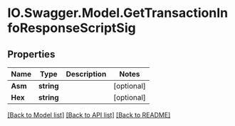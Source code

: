# IO.Swagger.Model.GetTransactionInfoResponseScriptSig
## Properties

Name | Type | Description | Notes
------------ | ------------- | ------------- | -------------
**Asm** | **string** |  | [optional] 
**Hex** | **string** |  | [optional] 

[[Back to Model list]](../README.md#documentation-for-models) [[Back to API list]](../README.md#documentation-for-api-endpoints) [[Back to README]](../README.md)

